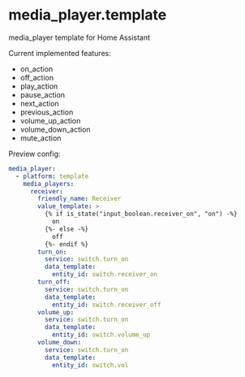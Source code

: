 # media_player.template
media_player template for Home Assistant

Current implemented features:
* on_action
* off_action
* play_action
* pause_action
* next_action
* previous_action
* volume_up_action
* volume_down_action
* mute_action

Preview config:

```yaml
media_player:
  - platform: template
    media_players:
      receiver:
        friendly_name: Receiver
        value_template: >
          {% if is_state("input_boolean.receiver_on", "on") -%}
            on
          {%- else -%}
            off
          {%- endif %}
        turn_on:
          service: switch.turn_on
          data_template:
            entity_id: switch.receiver_on
        turn_off:
          service: switch.turn_on
          data_template:
            entity_id: switch.receiver_off
        volume_up:
          service: switch.turn_on
          data_template:
            entity_id: switch.volume_up
        volume_down:
          service: switch.turn_on
          data_template:
            entity_id: switch.vol
```